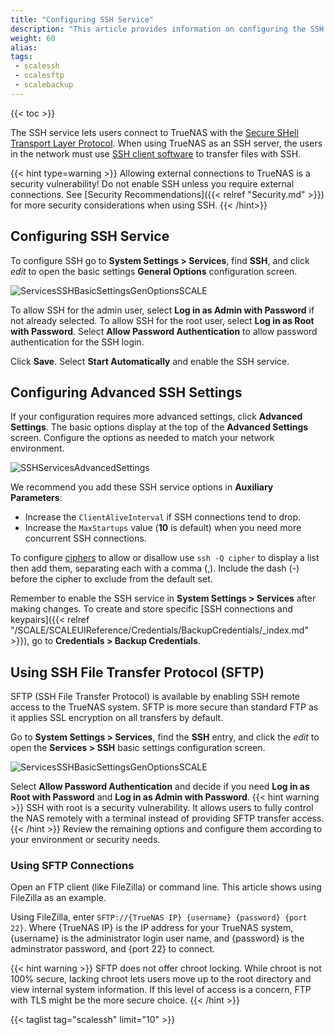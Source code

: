 ```yaml
---
title: "Configuring SSH Service"
description: "This article provides information on configuring the SSH service in SCALE, and using an SFTP connection."
weight: 60
alias: 
tags:
 - scalessh
 - scalesftp
 - scalebackup
---
```


{{< toc >}}


The SSH service lets users connect to TrueNAS with the [Secure SHell Transport Layer Protocol](https://tools.ietf.org/html/rfc4253).
When using TrueNAS as an SSH server, the users in the network must use [SSH client software](https://www.bing.com/search?q=SSH%20client%20software) to transfer files with SSH.

{{< hint type=warning >}}
Allowing external connections to TrueNAS is a security vulnerability!
Do not enable SSH unless you require external connections.
See [Security Recommendations]({{< relref "Security.md" >}}) for more security considerations when using SSH.
{{< /hint>}}

## Configuring SSH Service

To configure SSH go to **System Settings > Services**, find **SSH**, and click <i class="material-icons" aria-hidden="true" title="Configure">edit</i> to open the basic settings **General Options** configuration screen.

![ServicesSSHBasicSettingsGenOptionsSCALE](/images/SCALE/22.12/ServicesSSHBasicSettingsGenOptionsSCALE.png "SSH Basic Settings General Options") 

To allow SSH for the admin user, select **Log in as Admin with Password** if not already selected.
To allow SSH for the root user, select **Log in as Root with Password**.
Select **Allow Password Authentication** to allow password authentication for the SSH login.

Click **Save**. Select **Start Automatically** and enable the SSH service.

## Configuring Advanced SSH Settings
If your configuration requires more advanced settings, click **Advanced Settings**.  The basic options display at the top of the **Advanced Settings** screen. 
Configure the options as needed to match your network environment.

![SSHServicesAdvancedSettings](/images/SCALE/22.12/SSHServicesAdvancedSettings.png "SSH Settings Advanced Options") 

We recommend you add these SSH service options in **Auxiliary Parameters**:

* Increase the `ClientAliveInterval` if SSH connections tend to drop.
* Increase the `MaxStartups` value (**10** is default) when you need more concurrent SSH connections.

To configure [ciphers](https://man7.org/linux/man-pages/man5/sshd_config.5.html) to allow or disallow use `ssh -Q cipher` to display a list then add them, separating each with a comma (,). Include the dash (-) before the cipher to exclude from the default set. 

Remember to enable the SSH service in **System Settings > Services** after making changes.
To create and store specific [SSH connections and keypairs]({{< relref "/SCALE/SCALEUIReference/Credentials/BackupCredentials/_index.md" >}}), go to **Credentials > Backup Credentials**.

## Using SSH File Transfer Protocol (SFTP) 

SFTP (SSH File Transfer Protocol) is available by enabling SSH remote access to the TrueNAS system.
SFTP is more secure than standard FTP as it applies SSL encryption on all transfers by default.

Go to **System Settings > Services**, find the **SSH** entry, and click the <i class="material-icons" aria-hidden="true" title="Configure">edit</i> to open the **Services > SSH** basic settings configuration screen.

![ServicesSSHBasicSettingsGenOptionsSCALE](/images/SCALE/22.12/ServicesSSHBasicSettingsGenOptionsSCALE.png "SSH Basic Settings General Options") 

Select **Allow Password Authentication** and decide if you need **Log in as Root with Password** and **Log in as Admin with Password**.
{{< hint warning >}}
SSH with root is a security vulnerability. It allows users to fully control the NAS remotely with a terminal instead of providing SFTP transfer access.
{{< /hint >}}
Review the remaining options and configure them according to your environment or security needs.

### Using SFTP Connections

Open an FTP client (like FileZilla) or command line. 
This article shows using FileZilla as an example.

Using FileZilla, enter `SFTP://{TrueNAS IP} {username} {password} {port 22}`. Where {TrueNAS IP} is the IP address for your TrueNAS system, {username} is the administrator login user name, and {password} is the adminstrator password, and {port 22} to connect.

{{< hint warning >}}
SFTP does not offer chroot locking.
While chroot is not 100% secure, lacking chroot lets users move up to the root directory and view internal system information.
If this level of access is a concern, FTP with TLS might be the more secure choice.
{{< /hint >}}

{{< taglist tag="scalessh" limit="10" >}}
